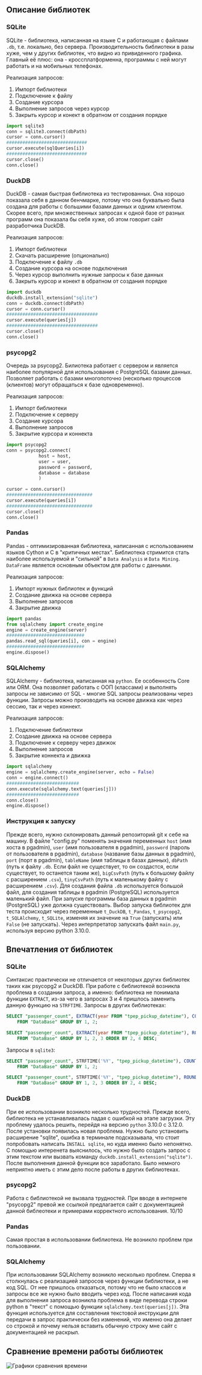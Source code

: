 ## Описание библиотек ##
### SQLite ###
SQLite - библиотека, написанная на языке С и работающая с файлами ``` .db ```, т.е. локально, без сервера. Производительность библиотеки в разы хуже, чем у других библиотек, что видно из привиденного графика. Главный её плюс: она - кроссплатформенна, программы с ней могут работать и на мобильных телефонах. 

Реализация запросов:
1. Импорт библиотеки
2. Подключение к файлу
3. Создание курсора
4. Выполнение запросов через курсор
5. Закрыть курсор и конект в обратном от создания порядке

```python
import sqlite3
conn = sqlite3.connect(dbPath)
cursor = conn.cursor()
##############################
cursor.execute(sqlQueries[i])
##############################
cursor.close()
conn.close()
```
### DuckDB ###
DuckDB - самая быстрая библиотека из тестированных. Она хорошо показала себя в данном бенчмарке, потому что она буквально была создана для работы с большими базами данных и одним клиентом. Скорее всего, при множественных запросах к одной базе от разных программ она показала бы себя хуже, об этом говорит сайт разработчика DuckDB. 

Реализация запросов:
  1. Импорт библиотеки
  1. Скачать расширение (опционально)
  2. Подключение к файлу `.db`
  3. Создание курсора на основе подключения
  4. Через курсор выполнить нужные запросы к базе данных
  5. Закрыть курсор и конект в обратном от создания порядке
``` python
import duckdb
duckdb.install_extension("sqlite")
conn = duckdb.connect(dbPath)
cursor = conn.cursor()
##################################
cursor.execute(queries[j])
##################################
cursor.close()
conn.close()
```

### psycopg2 ###
Очередь за psycopg2. Билиотека работает с сервером и является наиболее популярной для использования с PostgreSQL базами данных. Позволяет работать с базами многопоточно (несколько процессов (клиентов) могут обращаться к базе одновременно).

Реализация запросов:
  1. Импорт библиотеки
  2. Подключение к серверу
  3. Создание курсора
  4. Выполнение запросов
  5. Закрытие курсора и коннекта
``` python
import psycopg2
conn = psycopg2.connect(
            host = host, 
            user = user, 
            password = password, 
            database = database
            )

cursor = conn.cursor()
################################
cursor.execute(queries[i])
################################
cursor.close()
conn.close()
```
### Pandas ###
Pandas -  оптимизированная библиотека, написанная с использованием языков Cython и C в "критичных местах". Библиотека стримится стать наиболее используемой и "сильной" в `Data Analysis` и `Data Mining`. `DataFrame` является основным объектом для работы с данными.

Реализация запросов:
1. Импорт нужных библиотек и функций
2. Создание движка на основе сервера
3. Выполнение запросов
4. Закрытие движка
``` python
import pandas
from sqlalchemy import create_engine
engine = create_engine(server)
#############################
pandas.read_sql(queries[i], con = engine)
#############################
engine.dispose()
```

### SQLAlchemy ###
SQLAlchemy - библиотека, написанная на `python`. Ее особенность Core или ORM. Она позволяет работать с ООП (классами) и выполнять запросы не зависимо от SQL - многие SQL запросы реализованы через функции. Запросы можно производить на основе движка как через сессию, так и через коннект.

Реализация запросов:
1. Подключение библиотеки
2. Создание движка на основе сервера
3. Подключение к серверу через движок
4. Выполнение запросов
5. Закрытие коннекта и движка
``` python
import sqlalchemy
engine = sqlalchemy.create_engine(server, echo = False)
conn = engine.connect()
###########################
conn.execute(sqlalchemy.text(queries[j]))
###########################
conn.close()
engine.dispose()
```

### Инструкция к запуску ###

Прежде всего, нужно склонировать данный репозиторий git к себе на машину. В файле "config.py" поменять значения переменных `host` (имя хоста в pgadmin), `user` (имя пользователя в pgadmin), `password` (пароль от пользователя в pgadmin), `database` (название базы данных в pgadmin), `port` (порт в pgadmin), `tableName` (имя таблицы в базах данных), `dbPath` (путь к файлу `.db`. Если файл не существует, то он создастся, если существует, то останется таким же), `bigCsvPath` (путь к большому файлу с расширением `.csv`), `tinyCsvPath` (путь к маленькому файлу с расширением `.csv`). Для создания файла `.db` используется большой файл, для создания таблицы в pgadmin (PostgreSQL) используется маленький файл. При запуске программы база данных в pgadmin (PostgreSQL) уже должна существовать.
Выбор запуска библиотек для теста происходит через переменные `t_DuckDB`, `t_Pandas`, `t_psycopg2`, `t_SQLAlchemy`, `t_SQLite`, изменяя их значение на `True` (запускать) или `False` (не запускать).
Через интерпретатор запускать файл `main.py`, используя версию python 3.10.0.

## Впечатления от библиотек ##
### SQLite ###

Синтаксис практически не отличается от некоторых других библиотек таких как psycopg2 и DuckDB. При работе с библиотекой возникла проблема в создании запроса, а именно: библиотека не понимала функции `EXTRACT`, из-за чего в запросах 3 и 4 пришлось заменить данную функцию на `STRFTIME`. Запросы в других библиотеках:
``` SQL
SELECT "passenger_count", EXTRACT(year FROM "tpep_pickup_datetime"), COUNT(*)
    FROM "DataBase" GROUP BY 1, 2;
```
``` SQL 
SELECT "passenger_count", EXTRACT(year FROM "tpep_pickup_datetime"), ROUND("trip_distance"), COUNT(*)
    FROM "DataBase" GROUP BY 1, 2, 3 ORDER BY 2, 4 DESC;
```
Запросы в `sqlite3`:
``` SQL
SELECT "passenger_count", STRFTIME('%Y', "tpep_pickup_datetime"), COUNT(*)
    FROM "DataBase" GROUP BY 1, 2;
```
``` SQL
SELECT "passenger_count", STRFTIME('%Y', "tpep_pickup_datetime"), ROUND("trip_distance"), COUNT(*)
    FROM "DataBase" GROUP BY 1, 2, 3 ORDER BY 2, 4 DESC;
```
### DuckDB ###

При ее использовании возникло несколько трудностей. Прежде всего, библиотека не устанавливалась падая с ошибкой на этапе загрузки. Эту проблему удалось решить, перейдя на версию `python` 3.10.0 с 3.12.0. После установки появилась новая проблема. Нужно было установить расширение "sqlite", ошибка в терминале подсказывала, что стоит попробовать написать ```INSTALL sqlite```, но куда именно было непонятно. С помощью интеренета выяснилось, что нужно было создать запрос с этим текстом или вызвать команду ``` duckdb.install_extension("sqlite") ```. После выполнения данной функции все заработало. Было немного неприятно иметь с этим дело после работы в других библиотеках.

### psycopg2 ###

Работа с библиотекой не вызвала трудностей. При вводе в интернете "psycopg2" превой же ссылкой предлагается сайт с документацией данной библеотеки и примерами корректного использования. 10/10

### Pandas ###

Самая простая в использовании библиотека. Не возникло проблем при пользовании.

### SQLAlchemy ###

При использовании SQLAlchemy возникло несколько проблем. Сперва я столкнулась с реализацией запросов через функции библиотеки, а не код SQL. От нее пришлось отказаться, потому что не было классов и запросы все же нужно было вводить через код. После написания кода для выполнения запроса возникла проблема в виде перевода строки python в "текст" с помощью функции `sqlalchemy.text(queries[j])`. Эта функция используется для составления текстовой инструкции для передачи в запрос практически без изменений, что именно она делает со строкой и почему нельзя вставить обычную строку мне сайт с документацией не раскрыл.

## Сравнение времени работы библиотек ##
![Графики сравнения времени](https://github.com/DarrrNik/DBLab/assets/139496828/07c7869a-7420-416b-ae7c-a3925c0e2e92)
